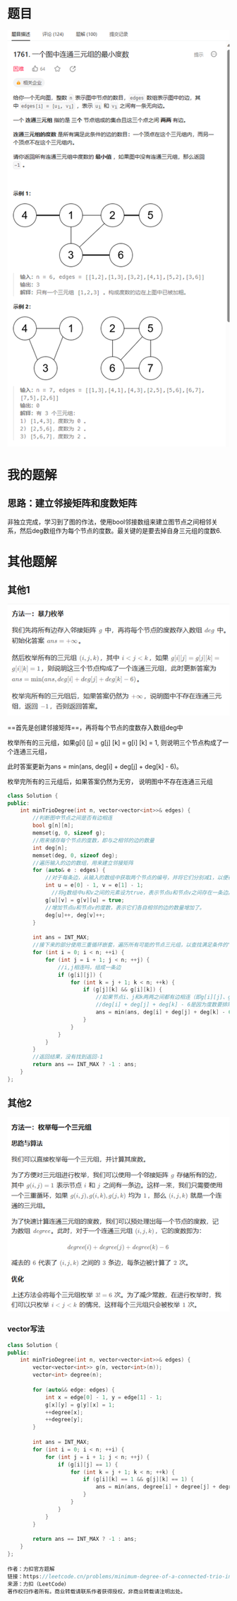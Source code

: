 # 题目

![image-20230831144117556](image/image-20230831144117556.png)

# 我的题解

## 思路：建立邻接矩阵和度数矩阵

非独立完成，学习到了图的作法，使用bool邻接数组来建立图节点之间相邻关系，然后deg数组作为每个节点的度数。最关键的是要去掉自身三元组的度数6.



# 其他题解

## 其他1

![image-20230831144149860](image/image-20230831144149860.png)

==首先是创建邻接矩阵==，再将每个节点的度数存入数组deg中

枚举所有的三元组，如果g[i] [j] = g[j] [k] = g[i] [k] = 1, 则说明三个节点构成了一个连通三元组，

此时答案更新为ans = min(ans, deg[i] + deg[j] + deg[k] - 6)。

枚举完所有的三元组后，如果答案仍然为无穷， 说明图中不存在连通三元组



```C++
class Solution {
public:
    int minTrioDegree(int n, vector<vector<int>>& edges) {
        //判断图中节点之间是否有边相连
        bool g[n][n];
        memset(g, 0, sizeof g);
        //用来储存每个节点的度数，即与之相邻的边的数量
        int deg[n];
        memset(deg, 0, sizeof deg);
        //遍历输入的边的数组，用来建立邻接矩阵
        for (auto& e : edges) {
            //对于每条边，从输入的数组中获取两个节点的编号，并将它们分别减1，以便在代码中使用0-based索引。
            int u = e[0] - 1, v = e[1] - 1;
              //将g数组中u和v之间的元素设为true，表示节点u和节点v之间存在一条边。由于是无向图，所以需要同时设置g[v][u]为true。
            g[u][v] = g[v][u] = true;
            //增加节点u和节点v的度数，表示它们各自相邻的边的数量增加了。
            deg[u]++, deg[v]++;
        }
      
        int ans = INT_MAX;
        //接下来的部分使用三重循环嵌套，遍历所有可能的节点三元组，以查找满足条件的"trio"。
        for (int i = 0; i < n; ++i) {
            for (int j = i + 1; j < n; ++j) {
                //i,j相连吗，组成一条边
                if (g[i][j]) {
                    for (int k = j + 1; k < n; ++k) {
                        if (g[j][k] && g[i][k]) {
                            //如果节点i、j和k两两之间都有边相连（即g[i][j]、g[j][k]和g[i][k]均为true），则计算这个三元组的度数之和，并将其与当前的最小值ans进行比较，选择较小者作为新的最小值。
                            //deg[i] + deg[j] + deg[k] - 6是因为度数要排除自己的三元组，而之前我们相邻的边度数是2，是因为每个节点都会+1(即使他们是相邻的)
                            ans = min(ans, deg[i] + deg[j] + deg[k] - 6);
                        }
                    }
                }
            }
        }
        //返回结果，没有找到返回-1
        return ans == INT_MAX ? -1 : ans;
    }
};
```



## 其他2

![image-20230831151348499](image/image-20230831151348499.png)

### vector写法

```C++
class Solution {
public:
    int minTrioDegree(int n, vector<vector<int>>& edges) {
        vector<vector<int>> g(n, vector<int>(n));
        vector<int> degree(n);

        for (auto&& edge: edges) {
            int x = edge[0] - 1, y = edge[1] - 1;
            g[x][y] = g[y][x] = 1;
            ++degree[x];
            ++degree[y];
        }

        int ans = INT_MAX;
        for (int i = 0; i < n; ++i) {
            for (int j = i + 1; j < n; ++j) {
                if (g[i][j] == 1) {
                    for (int k = j + 1; k < n; ++k) {
                        if (g[i][k] == 1 && g[j][k] == 1) {
                            ans = min(ans, degree[i] + degree[j] + degree[k] - 6);
                        }
                    }
                }
            }
        }

        return ans == INT_MAX ? -1 : ans;
    }
};

作者：力扣官方题解
链接：https://leetcode.cn/problems/minimum-degree-of-a-connected-trio-in-a-graph/solutions/2417898/yi-ge-tu-zhong-lian-tong-san-yuan-zu-de-wuv8o/
来源：力扣（LeetCode）
著作权归作者所有。商业转载请联系作者获得授权，非商业转载请注明出处。
```


